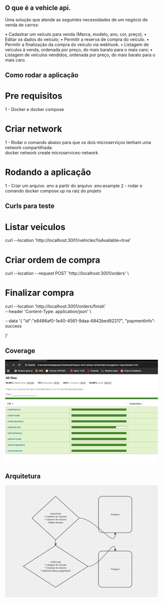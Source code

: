 ## O que é a vehicle api.

Uma solução que atende as seguintes necessidades de um negócio de venda de carros:

• Cadastrar um veículo para venda (Marca, modelo, ano, cor, preço);
• Editar os dados do veículo;
• Permitir a reserva de compra do veículo.
• Permitir a finalização da compra do veículo via webhook.
• Listagem de veículos à venda, ordenada por preço, do mais barato para o mais caro;
• Listagem de veículos vendidos, ordenada por preço, do mais barato para o mais caro.

## Como rodar a aplicação

# Pre requisitos

1 - Docker e docker compose

# Criar network

1 - Rodar o comando abaixo para que os dois microserviços tenham uma network compartilhada:  
docker network create microservices-network

# Rodando a aplicação

1 - Criar um arquivo .env a partir do arquivo .env.example
2 - rodar o comando docker compose up na raiz do projeto

## Curls para teste

# Listar veiculos

curl --location 'http://localhost:3001/vehicles?isAvailable=true'

# Criar ordem de compra

curl --location --request POST 'http://localhost:3001/orders' \

# Finalizar compra

curl --location 'http://localhost:3001/orders/finish' \
--header 'Content-Type: application/json' \

--data '{
"id":"e8486af0-1e40-4561-9daa-6842bed92217",
"paymentInfo": success

}'

## Coverage

![Cobertura](image.png)

## Arquitetura

![Arquitetura](image-1.png)
